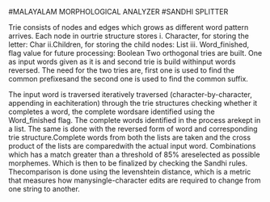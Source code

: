 #MALAYALAM MORPHOLOGICAL ANALYZER
#SANDHI SPLITTER

Trie consists of nodes and edges which grows as different word pattern arrives. Each node in ourtrie structure stores
i. Character, for storing the letter: Char
ii.Children, for storing the child nodes: List
iii. Word_finished, flag value for future processing: Boolean
Two orthogonal tries are built.  One as input words given as it is and second trie is build withinput words reversed. The need for the two tries are, first one is used to find the common prefixesand the second one is used to find the common suffix.


The input word is traversed iteratively traversed (character-by-character, appending in eachiteration) through the trie structures checking whether it completes a word, the complete wordsare identified using the Word_finished flag. The complete words identified in the process arekept in a list. The same is done with the reversed form of word and corresponding trie structure.Complete words from both the lists are taken and the cross product of the lists are comparedwith the actual input word. Combinations which has a match greater than a threshold of 85% areselected as possible morphemes. Which is then to be finalized by checking the Sandhi rules. Thecomparison is done using the levenshtein distance, which is a metric that measures how manysingle-character edits are required to change from one string to another.
